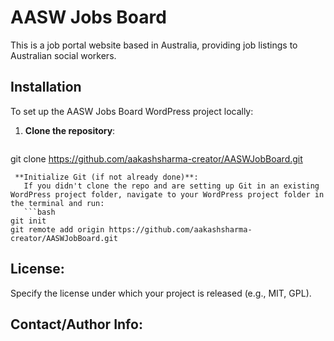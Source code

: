 # AASW Jobs Board

This is a job portal website based in Australia, providing job listings to Australian social workers.

## Installation

To set up the AASW Jobs Board WordPress project locally:

1. **Clone the repository**:
   ```bash
git clone https://github.com/aakashsharma-creator/AASWJobBoard.git
```
 **Initialize Git (if not already done)**:
   If you didn't clone the repo and are setting up Git in an existing WordPress project folder, navigate to your WordPress project folder in the terminal and run:
   ```bash
git init
git remote add origin https://github.com/aakashsharma-creator/AASWJobBoard.git
```

## License:
Specify the license under which your project is released (e.g., MIT, GPL).

## Contact/Author Info:
